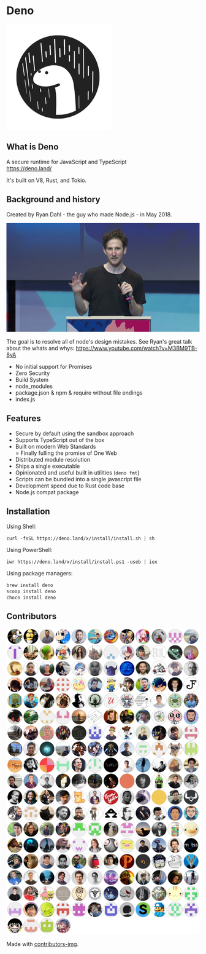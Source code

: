 # Deno

![Deno logo](../deno_logo.svg)

## What is Deno

A secure runtime for JavaScript and TypeScript\
https://deno.land/

It's built on V8, Rust, and Tokio.

## Background and history

Created by Ryan Dahl - the guy who made Node.js - in May 2018.

![Ryan Dahl speaking](ryan.jpg)

The goal is to resolve all of node's design mistakes. See Ryan's great talk
about the whats and whys: https://www.youtube.com/watch?v=M3BM9TB-8yA

- No initial support for Promises
- Zero Security
- Build System
- node_modules
- package.json & npm & require without file endings
- index.js

## Features

- Secure by default using the sandbox approach
- Supports TypeScript out of the box
- Built on modern Web Standards\
  = Finally fulling the promise of One Web
- Distributed module resolution
- Ships a single executable
- Opinionated and useful built in utilities (`deno fmt`)
- Scripts can be bundled into a single javascript file
- Development speed due to Rust code base
- Node.js compat package

## Installation

Using Shell:

```
curl -fsSL https://deno.land/x/install/install.sh | sh
```

Using PowerShell:

```
iwr https://deno.land/x/install/install.ps1 -useb | iex
```

Using package managers:

```
brew install deno
scoop install deno
choco install deno
```

## Contributors

[![Avatars of Contributors](../contributors.png)](https://github.com/denoland/deno/graphs/contributors)

Made with [contributors-img](https://contributors-img.firebaseapp.com).
